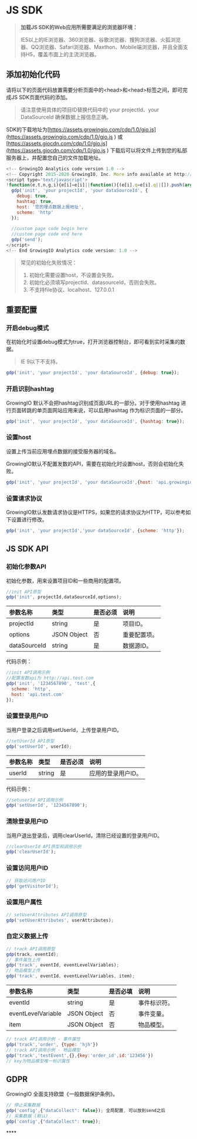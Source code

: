 # JS SDK

> **加载JS SDK的Web应用所需要满足的浏览器环境：**
>
> IE5以上的IE浏览器、360浏览器、谷歌浏览器、搜狗浏览器、火狐浏览器、QQ浏览器、Safari浏览器、Maxthon、Mobile端浏览器，并且全面支持H5，覆盖市面上的主流浏览器。

## **添加初始化代码**

请将以下的页面代码放置需要分析页面中的&lt;head&gt;和&lt;head&gt;标签之间，即可完成JS SDK页面代码的添加。

> 请注意使用具体的项目ID替换代码中的 your projectId、your DataSourceId 确保数据上报信息正确。

SDK的下载地址为[https://assets.growingio.com/cdp/1.0/gio.js](https://assets.growingio.com/cdp/1.0/gio.js
) 或[https://assets.giocdn.com/cdp/1.0/gio.js](https://assets.giocdn.com/cdp/1.0/gio.js
) 下载后可以将文件上传到您的私部服务器上，并配置您自己的文件加载地址。

```javascript
<!-- GrowingIO Analytics code version 1.0 -->
<!-- Copyright 2015-2020 GrowingIO, Inc. More info available at http://www.growingio.com -->
<script type='text/javascript'>
!function(e,t,n,g,i){e[i]=e[i]||function(){(e[i].q=e[i].q||[]).push(arguments)},n=t.createElement("script"),tag=t.getElementsByTagName("script")[0],n.async=1,n.src=g,tag.parentNode.insertBefore(n,tag)}(window,document,"script","JS SDK加载地址","gdp");
  gdp('init', 'your projectId', 'your dataSourceId', {
    debug: true,
    hashtag: true,
    host: '您的埋点数据上报地址',
    scheme: 'http'
  });
​
  //custom page code begin here
  //custom page code end here
  gdp('send');
</script>
<!-- End GrowingIO Analytics code version: 1.0 -->
```

> 常见的初始化失败情况：
>
> 1. 初始化需要设置host，不设置会失败。
> 2. 初始化必须填写projectId、datasourceId，否则会失败。
> 3. 不支持file协议、localhost、127.0.0.1

## 重要配置

### **开启debug模式**

在初始化时设置debug模式为true，打开浏览器控制台，即可看到实时采集的数据。

> IE 9以下不支持。

```javascript
gdp('init', 'your projectId', 'your dataSourceId', {debug: true});
```

### **开启识别hashtag**

GrowingIO 默认不会把hashtag识别成页面URL的一部分。对于使用hashtag 进行页面转跳的单页面网站应用来说，可以启用hashtag 作为标识页面的一部分。

```javascript
gdp('init', 'your projectId', 'your dataSourceId', {hashtag: true});
```

### **设置host**

设置上传当前应用埋点数据的接受服务器的域名。

GrowingIO默认不配置发数的API，需要在初始化时设置host，否则会初始化失败。

```javascript
gdp('init', 'your projectId', 'your dataSourceId',{host: 'api.growingio.com'});
```

### **设置请求协议**

GrowingIO默认发数请求协议是HTTPS，如果您的请求协议为HTTP，可以参考如下设置进行修改。

```javascript
gdp('init', 'your projectId','your dataSourceId', {scheme: 'http'});
```

## **JS SDK API**

### **初始化参数API**

初始化参数，用来设置项目ID和一些商用的配置项。

```javascript
//init API原型
gdp('init', projectId,dataSourceId,options);
```

| 参数名称 | 类型 | 是否必须 | 说明 |
| :--- | :--- | :--- | :--- |
| projectId | string | 是 | 项目ID。 |
| options | JSON Object | 否 | 重要配置项。 |
| dataSourceId | string | 是 | 数据源ID。 |

代码示例：

```javascript
//init API调用示例
//配置发数api为 http://api.test.com
gdp('init', '1234567890', 'test',{
  scheme: 'http',
  host: 'api.test.com'
});
```

### **设置登录用户ID**

当用户登录之后调用setUserId，上传登录用户ID。

```javascript
//setUserId API原型
gdp('setUserId', userId);
```

| 参数名称 | 类型 | 是否必须 | 说明 |
| :--- | :--- | :--- | :--- |
| userId | string | 是 | 应用的登录用户ID。 |

代码示例：

```javascript
//setuserId API调用示例
gdp('setUserId', '1234567890');
```

### **清除登录用户ID**

当用户退出登录后，调用clearUserId，清除已经设置的登录用户ID。

```javascript
//clearUserId API原型和调用示例
gdp('clearUserId');
```

### **设置访问用户ID**

```javascript
// 获取访问用户ID 
gdp('getVisitorId');
```

### **设置用户属性**

```javascript
// setUserAttributes API调用原型
gdp('setUserAttributes', userAttributes);
```

### **自定义数据上传**

```javascript
// track API调用原型
gdp(track, eventId);
// 事件属性上传
gdp('track', eventId, eventLevelVariables);
// 物品模型上传
gdp('track', eventId, eventLevelVariables, item);
```

| 参数名称 | 类型 | 是否必填 | 说明 |
| :--- | :--- | :--- | :--- |
| eventId | string | 是 | 事件标识符。 |
| eventLevelVariable | JSON Object | 否 | 事件变量。 |
| item | JSON Object | 否 | 物品模型。 |

```javascript
// track API调用示例 - 事件属性
gdp('track','order', {type: 'hjh'})
// track API调用示例 - 物品模型
gdp('track','testEvent',{},{key:'order_id',id:'123456'})
// key为物品模型唯一标识属性
```

## **GDPR**

GrowingIO 全面支持欧盟《一般数据保护条例》。

```javascript
// 停止采集数据
gdp('config',{"dataCollect": false}); 全局配置, 可以放到send之后
// 采集数据 (默认)
gdp('config',{"dataCollect": true});
```

\*\*\*\*

